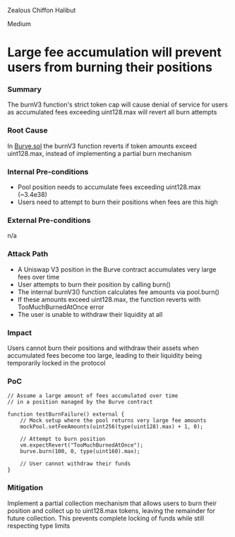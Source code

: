 Zealous Chiffon Halibut

Medium

# Large fee accumulation will prevent users from burning their positions

### Summary

The burnV3 function's strict token cap will cause denial of service for users as accumulated fees exceeding uint128.max will revert all burn attempts

### Root Cause

In [Burve.sol](https://github.com/sherlock-audit/2025-04-burve/blob/main/Burve/src/single/Burve.sol#L437) the burnV3 function reverts if token amounts exceed uint128.max, instead of implementing a partial burn mechanism

### Internal Pre-conditions

- Pool position needs to accumulate fees exceeding uint128.max (~3.4e38)
- Users need to attempt to burn their positions when fees are this high

### External Pre-conditions

n/a

### Attack Path

- A Uniswap V3 position in the Burve contract accumulates very large fees over time
- User attempts to burn their position by calling burn()
- The internal burnV3() function calculates fee amounts via pool.burn()
- If these amounts exceed uint128.max, the function reverts with TooMuchBurnedAtOnce error
- The user is unable to withdraw their liquidity at all

### Impact

Users cannot burn their positions and withdraw their assets when accumulated fees become too large, leading to their liquidity being temporarily locked in the protocol

### PoC

```solidity
// Assume a large amount of fees accumulated over time
// in a position managed by the Burve contract

function testBurnFailure() external {
    // Mock setup where the pool returns very large fee amounts
    mockPool.setFeeAmounts(uint256(type(uint128).max) + 1, 0);
    
    // Attempt to burn position
    vm.expectRevert("TooMuchBurnedAtOnce");
    burve.burn(100, 0, type(uint160).max);
    
    // User cannot withdraw their funds
}
```

### Mitigation

Implement a partial collection mechanism that allows users to burn their position and collect up to uint128.max tokens, leaving the remainder for future collection. This prevents complete locking of funds while still respecting type limits